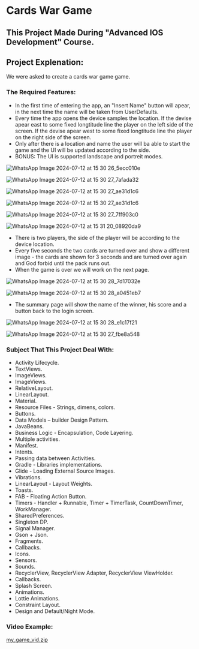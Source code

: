 # Cards War Game

## This Project Made During "Advanced IOS Development" Course.

## Project Explenation:
  We were asked to create a cards war game game.

### The Required Features:
  * In the first time of entering the app, an "Insert Name" button will apear, in the next time the name will be taken from UserDefaults.
  * Every time the app opens the device samples the location.
    If the devise apear east to some fixed longtitude line the player on the left side of the screen.
    If the devise apear west to some fixed longtitude line the player on the right side of the screen.
  * Only after there is a location and name the user will ba able to start the game and the UI will be updated according to the side.
  * BONUS: The UI is supported landscape and portreit modes.

![WhatsApp Image 2024-07-12 at 15 30 26_5ecc010e](https://github.com/user-attachments/assets/a686cac3-f5f8-43c0-9251-e53c4cad2f4e)

![WhatsApp Image 2024-07-12 at 15 30 27_7afada32](https://github.com/user-attachments/assets/c57f0b67-c275-446f-b91e-f818ecb906ec)

![WhatsApp Image 2024-07-12 at 15 30 27_ae31d1c6](https://github.com/user-attachments/assets/0bed78e1-9e8e-4acf-9ab5-878058124708)

![WhatsApp Image 2024-07-12 at 15 30 27_ae31d1c6](https://github.com/user-attachments/assets/258b0181-63f5-4ba6-b7a7-71c4fc5e8ec8)

![WhatsApp Image 2024-07-12 at 15 30 27_7ff903c0](https://github.com/user-attachments/assets/54f79aca-b42e-4058-99e5-fb1c1b0d6fa9)

![WhatsApp Image 2024-07-12 at 15 31 20_08920da9](https://github.com/user-attachments/assets/16754dcb-f52d-4564-87f1-ce532fb46a3f)

* There is two players, the side of the player will be according to the device location.
* Every five seconds the two cards are turned over and show a different image - the cards are shown for 3 seconds and are turned over again and God forbid until the pack runs out.
* When the game is over we will work on the next page.

![WhatsApp Image 2024-07-12 at 15 30 28_7d17032e](https://github.com/user-attachments/assets/37d1f237-3772-432d-9c87-6566fc32d399)

![WhatsApp Image 2024-07-12 at 15 30 28_a0451eb7](https://github.com/user-attachments/assets/c417ef45-9269-4dba-a24d-2c49093b2887)

* The summary page will show the name of the winner, his score and a button back to the login screen.

![WhatsApp Image 2024-07-12 at 15 30 28_e1c17f21](https://github.com/user-attachments/assets/f0313ad6-aacd-4bb5-9b1d-09db5365d48d)

![WhatsApp Image 2024-07-12 at 15 30 27_fbe8a548](https://github.com/user-attachments/assets/62490e15-38be-4851-873e-e6f0c4f6c23a)



 
 


    

### Subject That This Project Deal With:
  * Activity Lifecycle.
  * TextViews.
  * ImageViews.
  * ImageViews.
  * RelativeLayout.
  * LinearLayout.
  * Material.
  * Resource Files - Strings, dimens, colors.
  * Buttons.
  * Data Models – builder Design Pattern.
  * JavaBeans.
  * Business Logic - Encapsulation, Code Layering.
  * Multiple activities.
  * Manifest.
  * Intents.
  * Passing data between Activities.
  * Gradle - Libraries implementations.
  * Glide - Loading External Source Images.
  * Vibrations.
  * LinearLayout - Layout Weights.
  * Toasts.
  * FAB - Floating Action Button.
  * Timers - Handler + Runnable, Timer + TimerTask, CountDownTimer, WorkManager.
  * SharedPreferences.
  * Singleton DP.
  * Signal Manager.
  * Gson + Json.
  * Fragments.
  * Callbacks.
  * Icons.
  * Sensors.
  * Sounds.
  * RecyclerView, RecyclerView Adapter, RecyclerView ViewHolder.
  * Callbacks.
  * Splash Screen.
  * Animations.
  * Lottie Animations.
  * Constraint Layout.
  * Design and Default/Night Mode.

### Video Example:
    
[my_game_vid.zip](https://github.com/ShaiNachum/avoid_the_obsticle_game_part2/files/14466150/my_game_vid.zip)


